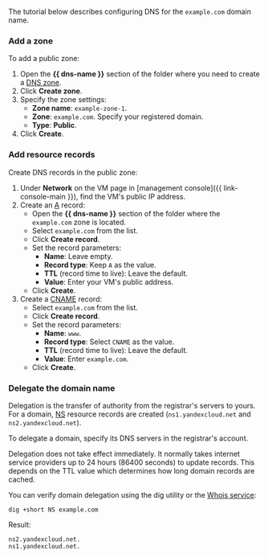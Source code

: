 The tutorial below describes configuring DNS for the `example.com` domain name.

### Add a zone

To add a public zone:

1. Open the **{{ dns-name }}** section of the folder where you need to create a [DNS zone](../../../dns/concepts/dns-zone.md).
1. Click **Create zone**.
1. Specify the zone settings:
    * **Zone name**: `example-zone-1`.
    * **Zone**: `example.com`. Specify your registered domain.
    * **Type**: **Public**.
1. Click **Create**.

### Add resource records

Create DNS records in the public zone:

1. Under **Network** on the VM page in [management console]({{ link-console-main }}), find the VM's public IP address.
1. Create an [A](../../../dns/concepts/resource-record.md#a) record:
    * Open the **{{ dns-name }}** section of the folder where the `example.com` zone is located.
    * Select `example.com` from the list.
    * Click **Create record**.
    * Set the record parameters:
        * **Name**: Leave empty.
        * **Record type**: Keep `A` as the value.
        * **TTL** (record time to live): Leave the default.
        * **Value**: Enter your VM's public address.
    * Click **Create**.
1. Create a [CNAME](../../../dns/concepts/resource-record.md#cname) record:
    * Select `example.com` from the list.
    * Click **Create record**.
    * Set the record parameters:
        * **Name**: `www`.
        * **Record type**: Select `CNAME` as the value.
        * **TTL** (record time to live): Leave the default.
        * **Value**: Enter `example.com`.
    * Click **Create**.

### Delegate the domain name

Delegation is the transfer of authority from the registrar's servers to yours. For a domain, [NS](../../../dns/concepts/resource-record.md#ns) resource records are created (`ns1.yandexcloud.net` and `ns2.yandexcloud.net`).

To delegate a domain, specify its DNS servers in the registrar's account.

Delegation does not take effect immediately. It normally takes internet service providers up to 24 hours (86400 seconds) to update records. This depends on the TTL value which determines how long domain records are cached.

You can verify domain delegation using the dig utility or the [Whois service](https://www.reg.com/whois/check_site):

```
dig +short NS example.com
```

Result:

```
ns2.yandexcloud.net.
ns1.yandexcloud.net.
```
